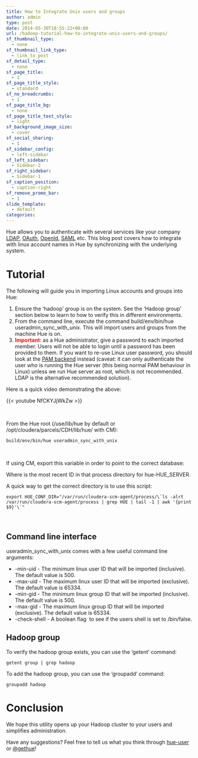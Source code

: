 ```yaml
---
title: How to Integrate Unix users and groups
author: admin
type: post
date: 2014-05-30T18:55:22+00:00
url: /hadoop-tutorial-how-to-integrate-unix-users-and-groups/
sf_thumbnail_type:
  - none
sf_thumbnail_link_type:
  - link_to_post
sf_detail_type:
  - none
sf_page_title:
  - 1
sf_page_title_style:
  - standard
sf_no_breadcrumbs:
  - 1
sf_page_title_bg:
  - none
sf_page_title_text_style:
  - light
sf_background_image_size:
  - cover
sf_social_sharing:
  - 1
sf_sidebar_config:
  - left-sidebar
sf_left_sidebar:
  - Sidebar-2
sf_right_sidebar:
  - Sidebar-1
sf_caption_position:
  - caption-right
sf_remove_promo_bar:
  - 1
slide_template:
  - default
categories:
---
```


Hue allows you to authenticate with several services like your company [LDAP][1], [OAuth][2], [OpenId][3], [SAML][4] etc. This blog post covers how to integrate with linux account names in Hue by synchronizing with the underlying system.

# Tutorial

The following will guide you in importing Linux accounts and groups into Hue:

1. Ensure the ‘hadoop’ group is on the system. See the ‘Hadoop group’ section below to learn to how to verify this in different environments.
2. From the command line, execute the command build/env/bin/hue useradmin_sync_with_unix. This will import users and groups from the machine Hue is on.
3. <span style="color: #ff0000;"><b>Important</b></span>: as a Hue administrator, give a password to each imported member. Users will not be able to login until a password has been provided to them. If you want to re-use Linux user password, you should look at the [PAM backend][5] instead (caveat: it can only authenticate the user who is running the Hue server (this being normal PAM behaviour in Linux) unless we run Hue server as root, which is not recommended. LDAP is the alternative recommended solution).

Here is a quick video demonstrating the above:

{{< youtube NfCKYJjWkZw >}}

&nbsp;

From the Hue root (/use/lib/hue by default or /opt/cloudera/parcels/CDH/lib/hue/ with CM):

<pre><code class="bash">build/env/bin/hue useradmin_sync_with_unix</code></pre>

&nbsp;

If using CM, export this variable in order to point to the correct database:

Where <id> is the most recent ID in that process directory for hue-HUE_SERVER.

A quick way to get the correct directory is to use this script:

<pre><code class="bash">export HUE_CONF_DIR="/var/run/cloudera-scm-agent/process/\`ls -alrt /var/run/cloudera-scm-agent/process | grep HUE | tail -1 | awk '{print $9}'\`"</code></pre>

&nbsp;

## Command line interface

useradmin_sync_with_unix comes with a few useful command line arguments:

- -min-uid - The minimum linux user ID that will be imported (inclusive). The default value is 500.
- -max-uid - The maximum linux user ID that will be imported (exclusive). The default value is 65334.
- -min-gid - The minimum linux group ID that will be imported (inclusive). The default value is 500.
- -max-gid - The maximum linux group ID that will be imported (exclusive). The default value is 65334.
- -check-shell - A boolean flag  to see if the users shell is set to /bin/false.

## Hadoop group

To verify the hadoop group exists, you can use the ‘getent’ command:

<pre><code class="bash">getent group | grep hadoop</code></pre>

To add the hadoop group, you can use the ‘groupadd’ command:

<pre><code class="bash">groupadd hadoop</code></pre>

#

# Conclusion

We hope this utility opens up your Hadoop cluster to your users and simplifies administration.

Have any suggestions? Feel free to tell us what you think through [hue-user][6] or [@gethue][7]!

[1]: https://gethue.com/making-hadoop-accessible-to-your-employees-with-ldap/
[2]: https://github.com/cloudera/hue/blob/master/desktop/conf.dist/hue.ini#L433
[3]: https://github.com/cloudera/hue/blob/master/desktop/conf.dist/hue.ini#L414
[4]: https://gethue.com/sso-with-hue-new-saml-backend/
[5]: https://github.com/cloudera/hue/blob/master/desktop/conf.dist/hue.ini#L134
[6]: https://groups.google.com/a/cloudera.org/forum/?fromgroups#!forum/hue-user
[7]: https://twitter.com/gethue
